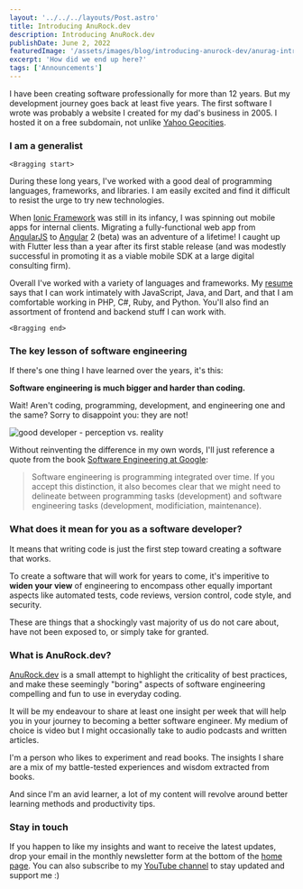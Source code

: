 ```yaml
---
layout: '../../../layouts/Post.astro'
title: Introducing AnuRock.dev
description: Introducing AnuRock.dev
publishDate: June 2, 2022
featuredImage: '/assets/images/blog/introducing-anurock-dev/anurag-introducing-anurock-dev.jpg'
excerpt: 'How did we end up here?'
tags: ['Announcements']
---
```


I have been creating software professionally for more than 12 years. But my development journey goes back at least five years. The first software I wrote was probably a website I created for my dad's business in 2005. I hosted it on a free subdomain, not unlike [Yahoo Geocities](https://en.wikipedia.org/wiki/Yahoo!_GeoCities).

### I am a generalist

`<Bragging start>`

During these long years, I've worked with a good deal of programming languages, frameworks, and libraries. I am easily excited and find it difficult to resist the urge to try new technologies.

When [Ionic Framework](https://ionicframework.com/) was still in its infancy, I was spinning out mobile apps for internal clients. Migrating a fully-functional web app from [AngularJS](https://angularjs.org/) to [Angular](https://angular.io/) 2 (beta) was an adventure of a lifetime! I caught up with Flutter less than a year after its first stable release (and was modestly successful in promoting it as a viable mobile SDK at a large digital consulting firm).

Overall I've worked with a variety of languages and frameworks. My [resume](https://docs.google.com/document/d/1T6sn8dRbfAA1NP74vGRi77tHyNR4mI1lGe-Ffv7elDQ/edit?usp=sharing) says that I can work intimately with JavaScript, Java, and Dart, and that I am comfortable working in PHP, C#, Ruby, and Python. You'll also find an assortment of frontend and backend stuff I can work with.

`<Bragging end>`

### The key lesson of software engineering

If there's one thing I have learned over the years, it's this:

**Software engineering is much bigger and harder than coding.**

Wait! Aren't coding, programming, development, and engineering one and the same? Sorry to disappoint you: they are not!

![good developer - perception vs. reality](/assets/images/blog/introducing-anurock-dev/good-developer-perception-vs-reality.png)

Without reinventing the difference in my own words, I'll just reference a quote from the book [Software Engineering at Google](https://www.goodreads.com/en/book/show/48816586-software-engineering-at-google):

> Software engineering is programming integrated over time. If you accept this distinction, it also becomes clear that we might need to delineate between programming tasks (development) and software engineering tasks (development, modificiation, maintenance).

### What does it mean for you as a software developer?

It means that writing code is just the first step toward creating a software that works.

To create a software that will work for years to come, it's imperitive to **widen your view** of engineering to encompass other equally important aspects like automated tests, code reviews, version control, code style, and security.

These are things that a shockingly vast majority of us do not care about, have not been exposed to, or simply take for granted.

### What is AnuRock.dev?

[AnuRock.dev](https://anurock.dev) is a small attempt to highlight the criticality of best practices, and make these seemingly "boring" aspects of software engineering compelling and fun to use in everyday coding.

It will be my endeavour to share at least one insight per week that will help you in your journey to becoming a better software engineer. My medium of choice is video but I might occasionally take to audio podcasts and written articles.

I'm a person who likes to experiment and read books. The insights I share are a mix of my battle-tested experiences and wisdom extracted from books.

And since I'm an avid learner, a lot of my content will revolve around better learning methods and productivity tips.

### Stay in touch

If you happen to like my insights and want to receive the latest updates, drop your email in the monthly newsletter form at the bottom of the [home page](/). You can also subscribe to my [YouTube channel](https://www.youtube.com/channel/UCxwOnEuz5kF6xR4Q9guxdMw) to stay updated and support me :)
